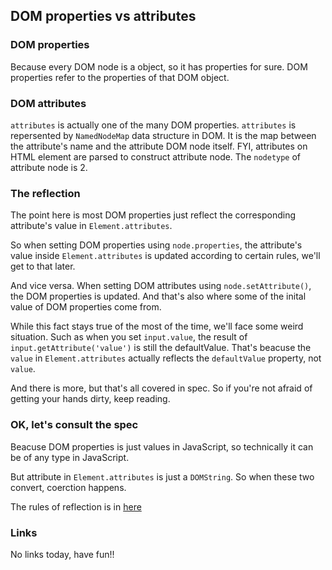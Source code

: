## DOM properties vs attributes

### DOM properties

Because every DOM node is a object, so it has properties for sure. DOM properties refer to the properties of that DOM object.

### DOM attributes

`attributes` is actually one of the many DOM properties. `attributes` is repersented by `NamedNodeMap` data structure in DOM. It is the map between the attribute's name and the attribute DOM node itself. FYI, attributes on HTML element are parsed to construct attribute node. The `nodetype` of attribute node is 2.

### The reflection

The point here is most DOM properties just reflect the corresponding attribute's value in `Element.attributes`.

So when setting DOM properties using `node.properties`, the attribute's value inside  `Element.attributes` is updated according to certain rules, we'll get to that later. 

And vice versa. When setting DOM attributes using `node.setAttribute()`, the DOM properties is updated. And that's also where some of the inital value of DOM properties come from. 

While this fact stays true of the most of the time, we'll face some weird situation. Such as when you set `input.value`, the result of `input.getAttribute('value')` is still the defaultValue. That's beacuse the `value` in `Element.attributes` actually reflects the `defaultValue` property, not `value`.

And there is more, but that's all covered in spec. So if you're not afraid of getting your hands dirty, keep reading.

### OK, let's consult the spec

Beacuse DOM properties is just values in JavaScript, so technically it can be of any type in JavaScript. 

But attribute in `Element.attributes` is just a `DOMString`. So when these two convert, coerction happens.

The rules of reflection is in [here](https://html.spec.whatwg.org/multipage/infrastructure.html#reflecting-content-attributes-in-idl-attributes)

### Links

No links today, have fun!!
